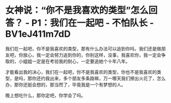 # 女神说：“你不是我喜欢的类型”怎么回答？ - P1：我们在一起吧 - 不怕队长 - BV1eJ411m7dD

我们在一起吧，你不是我喜欢的类型，那有什么办法可以追到你吗，我们还是做朋友吧，你放心，我一定会努力追到你的，你别这样，没事，我喜欢你，我一定会争取的，小姐姐一定是在考验我的耐心，一定要追她个十年八年。

才能看出我的决心，我们在一起吧，你不是我喜欢的类型，你也不是我喜欢的类型，是吗，那你还约我出来，多个朋友多条路嘛，万一哪天我们擦出火花了，怎么办，那你还挺会想的，那当然了，毕竟我是一个有梦想的人。

晚上想吃什么，那你定吧，你学会了吗。